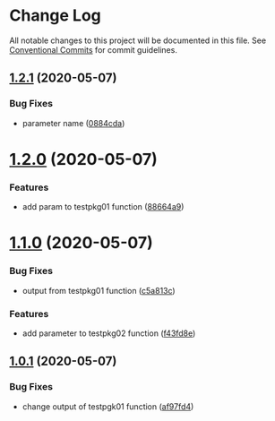 # Change Log

All notable changes to this project will be documented in this file.
See [Conventional Commits](https://conventionalcommits.org) for commit guidelines.

## [1.2.1](https://github.com/wetendorff/lerna-repo/compare/v1.2.0...v1.2.1) (2020-05-07)


### Bug Fixes

* parameter name ([0884cda](https://github.com/wetendorff/lerna-repo/commit/0884cdad707d97248a03b15a85c1987ebb745bf9))





# [1.2.0](https://github.com/wetendorff/lerna-repo/compare/v1.1.0...v1.2.0) (2020-05-07)


### Features

* add param to testpkg01 function ([88664a9](https://github.com/wetendorff/lerna-repo/commit/88664a98caf3235629a2f4828587e67d0700880e))





# [1.1.0](https://github.com/wetendorff/lerna-repo/compare/v1.0.1...v1.1.0) (2020-05-07)


### Bug Fixes

* output from testpkg01 function ([c5a813c](https://github.com/wetendorff/lerna-repo/commit/c5a813cc972b17a1e6d323c096b0f5643c99f658))


### Features

* add parameter to testpkg02 function ([f43fd8e](https://github.com/wetendorff/lerna-repo/commit/f43fd8ee6c842b649ebc46843534801d5b8744f1))





## [1.0.1](https://github.com/wetendorff/lerna-repo/compare/v1.0.0...v1.0.1) (2020-05-07)


### Bug Fixes

* change output of testpgk01 function ([af97fd4](https://github.com/wetendorff/lerna-repo/commit/af97fd46fe8b590e71d2942f0b2ce8a1fb89455d))
